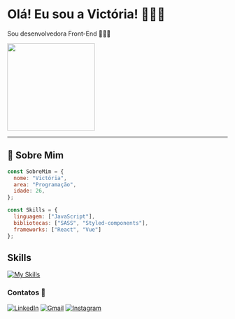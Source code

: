 # Olá! Eu sou a Victória! 🙋🏻‍♀️

Sou desenvolvedora Front-End 👩🏻‍💻  

<img src= "https://media.giphy.com/media/maMc1VpNInQLC/giphy.gif" width="200"/>

---

## 📝 Sobre Mim
```js
const SobreMim = {
  nome: "Victória",
  area: "Programação",
  idade: 26,
};

const Skills = {
  linguagem: ["JavaScript"],
  bibliotecas: ["SASS", "Styled-components"],
  frameworks: ["React", "Vue"]
};
```
## Skills

[![My Skills](https://skillicons.dev/icons?i=html,sass,styledcomponents,js,react,vue)](https://skillicons.dev)


### Contatos 📲

[![LinkedIn](https://img.shields.io/badge/LinkedIn-0077B5?style=for-the-badge&logo=linkedin&logoColor=white)](https://www.linkedin.com/Victoria-Ladeira/)
[![Gmail](https://img.shields.io/badge/Gmail-D14836?style=for-the-badge&logo=gmail&logoColor=white)](mailto:victorialuisa98@gmail.com)
[![Instagram](https://img.shields.io/badge/Instagram-E4405F?style=for-the-badge&logo=instagram&logoColor=white)](https://www.instagram.com/victorianarde/)
